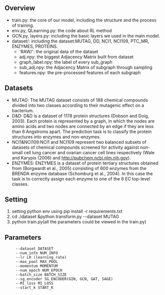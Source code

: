 ## Overview

- train.py: the core of our model, including the structure and the process of training.
- env.py, QLearning.py: the code about RL method
- GCN.py, layers.py: including the basic layers we used in the main model.
- dataset/: including the dataset:MUTAG, DD, NCI1, NCI109, PTC_MR, ENZYMES, PROTEINS.
  - 'RAW/': the original data of the dataset
  - adj.npy: the biggest Adjacency Matrix built from dataset
  - graph_label.npy: the label of every sub_graph
  - sub_adj.npy: the Adjacency Matrix of subgraph through sampling
  - features.npy: the pre-processed features of each subgraph

## Datasets

- MUTAG: The MUTAG dataset consists of 188 chemical compounds divided into two
  classes according to their mutagenic effect on a bacterium.
- D&D: D&D is a dataset of 1178 protein structures (Dobson and Doig, 2003). Each protein is
  represented by a graph, in which the nodes are amino acids and two nodes are connected
  by an edge if they are less than 6 Angstroms apart. The prediction task is to classify
  the protein structures into enzymes and non-enzymes.
- NCI1&NCI109:NCI1 and NCI109 represent two balanced subsets of datasets of chemical compounds screened
  for activity against non-small cell lung cancer and ovarian cancer cell lines respectively
  (Wale and Karypis (2006) and http://pubchem.ncbi.nlm.nih.gov).
- ENZYMES: ENZYMES is a dataset of protein tertiary structures obtained from (Borgwardt et al., 2005)
  consisting of 600 enzymes from the BRENDA enzyme database (Schomburg et al., 2004).
  In this case the task is to correctly assign each enzyme to one of the 6 EC top-level
  classes.

## Setting

1. setting python env using pip install -r requirements.txt
2. cd ./dataset &python transform.py --dataset MUTAG
3.  python train.py(all the parameters could be viewed in the train.py)

## Parameters
````
     --dataset DATASET
     --num_info NUM_INFO
     --lr LR (learning_rate)
     --max_pool MAX_POOL
     --momentum MOMENTUM
     --num_epoch NUM_EPOCH
     --batch_size BATCH_SIZE
     --sg_encoder SG_ENCODER(GIN, GCN, GAT, SAGE)
     --MI_loss MI_LOSS
     --start_k START_K
````

